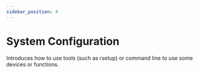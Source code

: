 ```yaml
---
sidebar_position: 4
---
```


# System Configuration

Introduces how to use tools (such as rsetup) or command line to use some devices or functions.

<!-- <DocCardList /> -->
